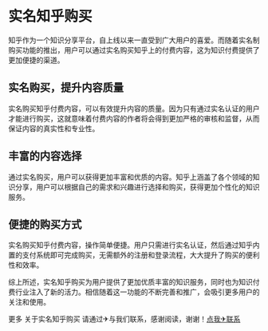 # 实名知乎购买

知乎作为一个知识分享平台，自上线以来一直受到广大用户的喜爱。而随着实名制购买功能的推出，用户可以通过实名购买知乎上的付费内容，这为知识付费提供了更加便捷的渠道。

## 实名购买，提升内容质量

实名购买知乎付费内容，可以有效提升内容的质量。因为只有通过实名认证的用户才能进行购买，这就意味着付费内容的作者将会得到更加严格的审核和监督，从而保证内容的真实性和专业性。

## 丰富的内容选择

通过实名购买，用户可以获得更加丰富和优质的内容。知乎上涵盖了各个领域的知识分享，用户可以根据自己的需求和兴趣进行选择和购买，获得更加个性化的知识服务。

## 便捷的购买方式

实名购买知乎付费内容，操作简单便捷。用户只需进行实名认证，然后通过知乎内置的支付系统即可完成购买，无需额外的注册和登录流程，大大提升了购买的便利性和效率。

综上所述，实名知乎购买为用户提供了更加优质丰富的知识服务，同时也为知识付费行业注入了新的活力。相信随着这一功能的不断完善和推广，会吸引更多用户的关注和使用。

更多 关于实名知乎购买 请通过✈与我们联系，感谢阅读，谢谢！[点我✈联系](https://acc.k02.cc)